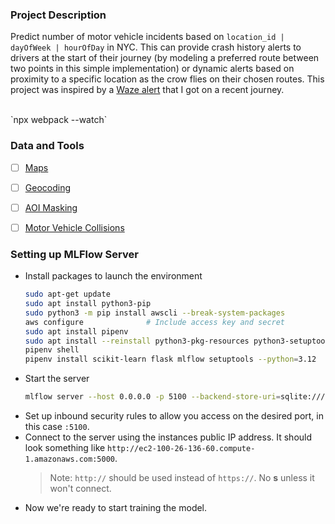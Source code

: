 ### Project Description
Predict number of motor vehicle incidents based on `location_id | dayOfWeek | hourOfDay` in NYC. This can provide crash history alerts to drivers at the start of their journey (by modeling a preferred route between two points in this simple implementation) or dynamic alerts based on proximity to a specific location as the crow flies on their chosen routes. This project was inspired by a [Waze alert](https://blog.google/waze/crash-history-alerts-arrive-to-the-waze-map/) that I got on a recent journey.

<br>
`npx webpack --watch`

### Data and Tools
- [ ] [Maps](https://leafletjs.com/)
- [ ] [Geocoding](https://smeijer.github.io/leaflet-geosearch/)
- [ ] [AOI Masking](https://github.com/ptma/Leaflet.Mask/blob/master/README.md)
- [ ] [Motor Vehicle Collisions](https://data.cityofnewyork.us/Public-Safety/Motor-Vehicle-Collisions-Crashes/h9gi-nx95/about_data)


### Setting up MLFlow Server
- Install packages to launch the environment
    ```bash
    sudo apt-get update
    sudo apt install python3-pip
    sudo python3 -m pip install awscli --break-system-packages
    aws configure              # Include access key and secret
    sudo apt install pipenv
    sudo apt install --reinstall python3-pkg-resources python3-setuptools
    pipenv shell
    pipenv install scikit-learn flask mlflow setuptools --python=3.12
    ```
- Start the server
    ```bash
    mlflow server --host 0.0.0.0 -p 5100 --backend-store-uri=sqlite:///mlflow.db --default-artifact-root=s3://mlflow-artifacts-joses/
    ```
- Set up inbound security rules to allow you access on the desired port, in this case `:5100`.
- Connect to the server using the instances public IP address. It should look something like `http://ec2-100-26-136-60.compute-1.amazonaws.com:5000`.
    > Note: `http://` should be used instead of `https://`. No **s** unless it won't connect.
- Now we're ready to start training the model.